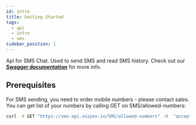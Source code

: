 ```yaml
---
id: intro
title: Getting Started
tags:
  - api
  - intro
  - sms
sidebar_position: 1
---
```


Api for SMS Chat. Used to send SMS and read SMS history. Check out our **[Swagger documentation](https://sms-api.voipex.io/documentation/)** for more info.

## Prerequisites

For SMS sending, you need to order mobile numbers - please contact sales. You can get list of your numbers by calling GET on SMS/allowed-numbers:

```bash
curl -X GET "https://sms-api.voipex.io/SMS/allowed-numbers" -H  "accept: application/json" -H  "Authorization: Bearer eyJhbGci...Oi5c"
```

